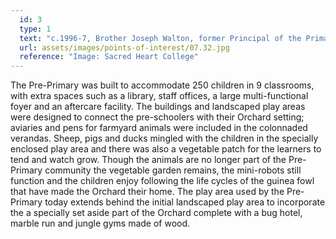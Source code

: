 ```yaml
---
  id: 3
  type: 1
  text: "c.1996-7, Brother Joseph Walton, former Principal of the Primary School and former Provincial at the Pre-Primary with some of the learners. "
  url: assets/images/points-of-interest/07.32.jpg
  reference: "Image: Sacred Heart College"
---
```

The Pre-Primary was built to accommodate 250 children in 9 classrooms, with extra spaces such as a library, staff offices, a large multi-functional foyer and an aftercare facility. The buildings and landscaped play areas were designed to connect the pre-schoolers with their Orchard setting; aviaries and pens for farmyard animals were included in the colonnaded verandas. Sheep, pigs and ducks mingled with the children in the specially enclosed play area and there was also a vegetable patch for the learners to tend and watch grow. Though the animals are no longer part of the Pre-Primary community the vegetable garden remains, the mini-robots still function and the children enjoy following the life cycles of the guinea fowl that have made the Orchard their home. The play area used by the Pre-Primary today extends behind the initial landscaped play area to incorporate the a specially set aside part of the Orchard complete with a bug hotel, marble run and jungle gyms made of wood.



              